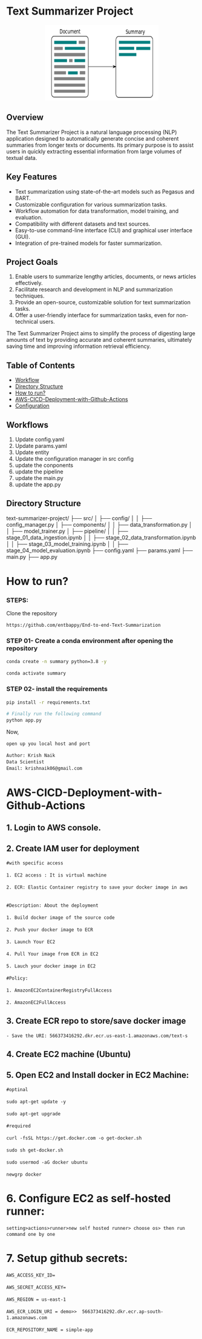 # Text Summarizer Project

<p align="center">
  <img src="https://github.com/riaz-pa/Datasets/blob/main/read.png" alt="Project Image" width="300" height="200">
</p>

## Overview
The Text Summarizer Project is a natural language processing (NLP) application designed to automatically generate concise and coherent summaries from longer texts or documents. Its primary purpose is to assist users in quickly extracting essential information from large volumes of textual data.

## Key Features
- Text summarization using state-of-the-art models such as Pegasus and BART.
- Customizable configuration for various summarization tasks.
- Workflow automation for data transformation, model training, and evaluation.
- Compatibility with different datasets and text sources.
- Easy-to-use command-line interface (CLI) and graphical user interface (GUI).
- Integration of pre-trained models for faster summarization.

## Project Goals
1. Enable users to summarize lengthy articles, documents, or news articles effectively.
2. Facilitate research and development in NLP and summarization techniques.
3. Provide an open-source, customizable solution for text summarization tasks.
4. Offer a user-friendly interface for summarization tasks, even for non-technical users.

The Text Summarizer Project aims to simplify the process of digesting large amounts of text by providing accurate and coherent summaries, ultimately saving time and improving information retrieval efficiency.

## Table of Contents

- [Workflow](#workflow)
- [Directory Structure](#directory-structure)
- [How to run?](#installation)
- [AWS-CICD-Deployment-with-Github-Actions](#usage)
- [Configuration](#configuration)

## Workflows

1. Update config.yaml
2. Update params.yaml
3. Update entity
4. Update the configuration manager in src config
5. update the conponents
6. update the pipeline
7. update the main.py
8. update the app.py

## Directory Structure

text-summarizer-project/
├── src/
│ ├── config/
│ │ ├── config_manager.py
│ ├── components/
│ │ ├── data_transformation.py
│ │ ├── model_trainer.py
│ ├── pipeline/
│ │ ├── stage_01_data_ingestion.ipynb
│ │ ├── stage_02_data_transformation.ipynb
│ │ ├── stage_03_model_training.ipynb
│ │ ├── stage_04_model_evaluation.ipynb
├── config.yaml
├── params.yaml
├── main.py
├── app.py


# How to run?
### STEPS:

Clone the repository

```bash
https://github.com/entbappy/End-to-end-Text-Summarization
```
### STEP 01- Create a conda environment after opening the repository

```bash
conda create -n summary python=3.8 -y
```

```bash
conda activate summary
```


### STEP 02- install the requirements
```bash
pip install -r requirements.txt
```


```bash
# Finally run the following command
python app.py
```

Now,
```bash
open up you local host and port
```


```bash
Author: Krish Naik
Data Scientist
Email: krishnaik06@gmail.com

```



# AWS-CICD-Deployment-with-Github-Actions

## 1. Login to AWS console.

## 2. Create IAM user for deployment

	#with specific access

	1. EC2 access : It is virtual machine

	2. ECR: Elastic Container registry to save your docker image in aws


	#Description: About the deployment

	1. Build docker image of the source code

	2. Push your docker image to ECR

	3. Launch Your EC2 

	4. Pull Your image from ECR in EC2

	5. Lauch your docker image in EC2

	#Policy:

	1. AmazonEC2ContainerRegistryFullAccess

	2. AmazonEC2FullAccess

	
## 3. Create ECR repo to store/save docker image
    - Save the URI: 566373416292.dkr.ecr.us-east-1.amazonaws.com/text-s

	
## 4. Create EC2 machine (Ubuntu) 

## 5. Open EC2 and Install docker in EC2 Machine:
	
	
	#optinal

	sudo apt-get update -y

	sudo apt-get upgrade
	
	#required

	curl -fsSL https://get.docker.com -o get-docker.sh

	sudo sh get-docker.sh

	sudo usermod -aG docker ubuntu

	newgrp docker
	
# 6. Configure EC2 as self-hosted runner:
    setting>actions>runner>new self hosted runner> choose os> then run command one by one


# 7. Setup github secrets:

    AWS_ACCESS_KEY_ID=

    AWS_SECRET_ACCESS_KEY=

    AWS_REGION = us-east-1

    AWS_ECR_LOGIN_URI = demo>>  566373416292.dkr.ecr.ap-south-1.amazonaws.com

    ECR_REPOSITORY_NAME = simple-app
